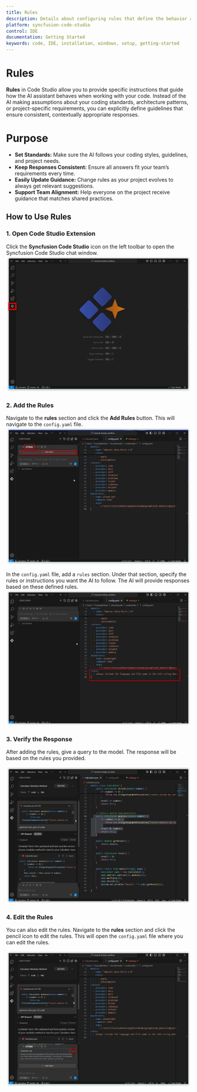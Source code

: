 ```yaml
---
title: Rules
description: Details about configuring rules that define the behavior and constraints for language models in Syncfusion code studio IDE.
platform: syncfusion-code-studio
control: IDE
documentation: Getting Started
keywords: code, IDE, installation, windows, setup, getting-started
---
```


# Rules
 
**Rules** in Code Studio allow you to provide specific instructions that guide how the AI assistant behaves when working with your code. Instead of the AI making assumptions about your coding standards, architecture patterns, or project-specific requirements, you can explicitly define guidelines that ensure consistent, contextually appropriate responses.
 

# Purpose
- **Set Standards:** Make sure the AI follows your coding styles, guidelines, and project needs.
- **Keep Responses Consistent:** Ensure all answers fit your team’s requirements every time.
- **Easily Update Guidance:** Change rules as your project evolves to always get relevant suggestions.
- **Support Team Alignment:** Help everyone on the project receive guidance that matches shared practices.
## How to Use Rules
 
### 1. Open Code Studio Extension
 
Click the **Syncfusion Code Studio** icon on the left toolbar to open the Syncfusion Code Studio chat window.
<img src="../reference-images/rule1.png" alt="rule" >

### 2. Add the Rules
 
Navigate to the **rules** section and click the **Add Rules** button. This will navigate to the `config.yaml` file.
<img src="../reference-images/rule2.png" alt="rule" >

In the `config.yaml` file, add a `rules` section. Under that section, specify the rules or instructions you want the AI to follow. The AI will provide responses based on these defined rules.
<img src="../reference-images/rule3.png" alt="rule" >
 
### 3. Verify the Response
 
After adding the rules, give a query to the model. The response will be based on the rules you provided.

<img src="../reference-images/rule4.png" alt="rule" >
 
### 4. Edit the Rules
 
You can also edit the rules. Navigate to the **rules** section and click the pencil icon to edit the rules.
This will open the `config.yaml` file where you can edit the rules.

<img src="../reference-images/rule5.png" alt="rule" >